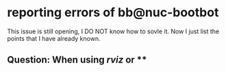 # reporting errors of bb@nuc-bootbot

This issue is still opening, I DO NOT know how to sovle it. Now I just list the points that I have already known.

## Question: When using *rviz* or **

